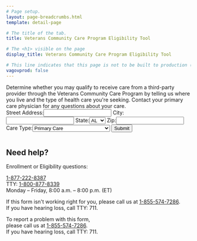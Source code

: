 ```yaml
---
# Page setup.
layout: page-breadcrumbs.html
template: detail-page

# The title of the tab.
title: Veterans Community Care Program Eligibility Tool

# The <h1> visible on the page
display_title: Veterans Community Care Program Eligibility Tool

# This line indicates that this page is not to be built to production (www.va.gov)
vagovprod: false
---
```


<div class="va-introtext" id="introtext">
Determine whether you may qualify to receive care from a third-party provider through the Veterans Community Care Program by telling us where you live and the type of health care you're seeking. Contact your primary care physician for any questions about your care.
</div>
<div id="loading" style="display:none">
<img src="https://prod-va-gov-assets.s3-us-gov-west-1.amazonaws.com/img/loading-state.svg" alt="Loading-Gif">
</div>
<form id="address_form" name="address_form">
<label>Street Address:</label><input type="text" name="street" required autocomplete="address-line1" />
<label>City:</label><input type="text" name="city" required autocomplete="address-level2" />
<label>State:</label><select name="state" required autocomplete="address-level1" >
<option value="AL">
AL
</option>

<option value="AK">
AK
</option>

<option value="AR">
AR
</option>

<option value="AS">
AS
</option>

<option value="AZ">
AZ
</option>

<option value="CA">
CA
</option>

<option value="CO">
CO
</option>

<option value="CT">
CT
</option>

<option value="DC">
DC
</option>

<option value="DE">
DE
</option>

<option value="FL">
FL
</option>

<option value="GA">
GA
</option>

<option value="GU">
GU
</option>

<option value="HI">
HI
</option>

<option value="IA">
IA
</option>

<option value="ID">
ID
</option>

<option value="IL">
IL
</option>

<option value="IN">
IN
</option>

<option value="KS">
KS
</option>

<option value="KY">
KY
</option>

<option value="LA">
LA
</option>

<option value="MA">
MA
</option>

<option value="MD">
MD
</option>

<option value="ME">
ME
</option>

<option value="MI">
MI
</option>

<option value="MN">
MN
</option>

<option value="MO">
MO
</option>

<option value="MP">
MP
</option>

<option value="MS">
MS
</option>

<option value="MT">
MT
</option>

<option value="NC">
NC
</option>

<option value="NE">
NE
</option>

<option value="NH">
NH
</option>

<option value="NJ">
NJ
</option>

<option value="NM">
NM
</option>

<option value="NV">
NV
</option>

<option value="NY">
NY
</option>

<option value="ND">
ND
</option>

<option value="OH">
OH
</option>

<option value="OK">
OK
</option>

<option value="OR">
OR
</option>

<option value="PA">
PA
</option>

<option value="PR">
PR
</option>

<option value="RI">
RI
</option>

<option value="SC">
SC
</option>

<option value="SD">
SD
</option>

<option value="TN">
TN
</option>

<option value="TX">
TX
</option>

<option value="UM">
UM
</option>

<option value="UT">
UT
</option>

<option value="VT">
VT
</option>

<option value="VA">
VA
</option>

<option value="VI">
VI
</option>

<option value="WA">
WA
</option>

<option value="WI">
WI
</option>

<option value="WV">
WV
</option>

<option value="WY">
WY
</option>
</select>
<label>Zip:</label><input type="text" name="postal" required autocomplete="postal-code" />
<label>Care Type:</label><select name="care_type" required>
<option value="primary">
Primary Care
</option>

<option value="mental">
Mental Health Care
</option>

<option value="extended">
Non-Institutional Extended Care
</option>

<option value="other">
Other
</option>
</select>
<input type="submit" value="Submit" />
</form>
<script src="https://veteligibilitystatus.com/js/jquery-3.3.1.min.js" type="text/javascript"></script>
<script type="text/javascript">
$('#address_form').submit(function(e) {
		e.preventDefault();
		var data = {};
		var Form = this;
		$.each(this.elements, function(i, v) {
			var input = $(v);
			data[input.attr("name")] = input.val();
			delete data["undefined"];
		});
		$.ajax({
			type: 'POST',
			url: 'https://veteligibilitystatus.com/eligibility',
			dataType: 'json',
			contentType: 'application/json; charset=utf-8',
			data: JSON.stringify(data),
			context: Form,
			success: function(callback) {
				console.log(callback);
				if (callback.eligible) {
					$(this).text('Based on the information you provided, you are eligible for the Veterans Community Care Program.');
				}
				else {
					$(this).text('Based on the information you provided, you may be eligible for the Veterans Community Care Program. Discuss your personal needs with your primary care physician.')
				}
			},
			error: function() {
				$(this).html("Based on the information you provided, we were unable to determine your eligibility for the Veterans Community Care Program. Discuss your personal needs with your primary care physician.");
			}
		});
	});
</script>
<div class="usa-width-two-thirds medium-8 columns">
	<div class="help-footer-box"><h2 class="help-heading">Need help?</h2>
		<div><p class="help-talk">Enrollment or Eligibility questions:</p>
		<p class="help-phone-number">
		<a class="help-phone-number-link" href="tel:+1-877-222-8387">1-877-222-8387</a>
		<br>TTY: <a class="help-phone-number-link" href="tel:+18008778339">1-800-877-8339</a>
		<br>Monday – Friday, 8:00 a.m. – 8:00 p.m. (ET)</p><p class="help-talk">If this form isn't working right for you, please <span>call us at <a href="tel:18555747286">1-855-574-7286</a>.
		<br>If you have hearing loss, call TTY: 711.</span></p>
		</div><p class="help-talk">To report a problem with this form,<br>please <span>call us at <a href="tel:18555747286">1-855-574-7286</a>.
		<br>If you have hearing loss, call TTY: 711.</span></p>
	</div>
</div>
<script language="javascript" type="text/javascript">
$(document).ready(function () {
    $(document).ajaxStart(function () {
        $("#loading").show();
		$("#address_form").hide();
    }).ajaxStop(function () {
        $("#loading").hide();
	$("#address_form").show();
	$("#introtext").hide();
    });
});
</script>
